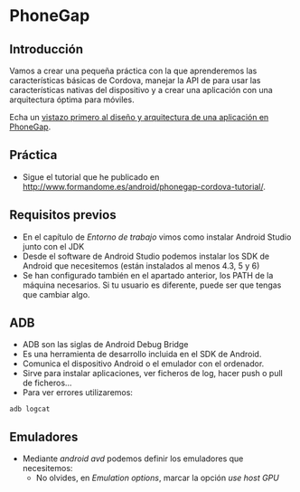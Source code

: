 # PhoneGap



## Introducción
Vamos a crear una pequeña práctica con la que aprenderemos las características básicas de Cordova, manejar la API de para usar las características nativas del dispositivo y a crear una aplicación con una arquitectura óptima para móviles.

Echa un [vistazo primero al diseño y  arquitectura de una aplicación en PhoneGap](http://media.formandome.es/phonegap/presentacion/phonegap_intro.html).


## Práctica
- Sigue el tutorial que he publicado en http://www.formandome.es/android/phonegap-cordova-tutorial/.


## Requisitos previos

- En el capítulo de *Entorno de trabajo* vimos como instalar Android Studio junto con el JDK
- Desde el software de Android Studio podemos instalar los SDK de Android que necesitemos (están instalados al menos 4.3, 5 y 6) 
- Se han configurado también en el apartado anterior, los PATH de la máquina necesarios. Si tu usuario es diferente, puede ser que tengas que cambiar algo.


## ADB
- ADB son las siglas de Android Debug Bridge
- Es una herramienta de desarrollo incluida en el SDK de Android.
- Comunica el dispositivo Android o el emulador con el ordenador.
- Sirve para instalar aplicaciones, ver ficheros de log, hacer push o pull de ficheros...
- Para ver errores utilizaremos:
``` 
adb logcat
```


## Emuladores

- Mediante *android avd* podemos definir los emuladores que necesitemos:
  - No olvides, en *Emulation options*, marcar la opción *use host GPU*

